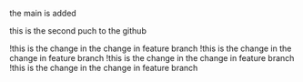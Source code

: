 <p>the main is added</p>

this is the second puch to the github

!this is the change in the change in feature branch
!this is the change in the change in feature branch
!this is the change in the change in feature branch
!this is the change in the change in feature branch
